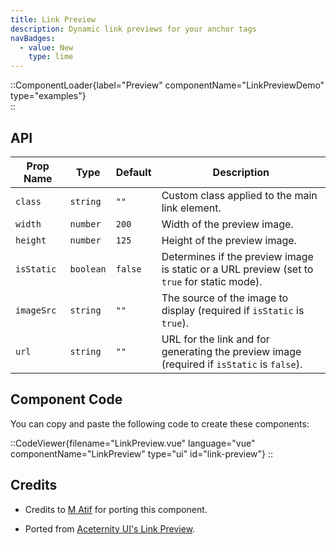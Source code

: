 ```yaml
---
title: Link Preview
description: Dynamic link previews for your anchor tags
navBadges:
  - value: New
    type: lime
---
```


::ComponentLoader{label="Preview" componentName="LinkPreviewDemo" type="examples"}  
::

## API

| Prop Name  | Type      | Default | Description                                                                                 |
| ---------- | --------- | ------- | ------------------------------------------------------------------------------------------- |
| `class`    | `string`  | `""`    | Custom class applied to the main link element.                                              |
| `width`    | `number`  | `200`   | Width of the preview image.                                                                 |
| `height`   | `number`  | `125`   | Height of the preview image.                                                                |
| `isStatic` | `boolean` | `false` | Determines if the preview image is static or a URL preview (set to `true` for static mode). |
| `imageSrc` | `string`  | `""`    | The source of the image to display (required if `isStatic` is `true`).                      |
| `url`      | `string`  | `""`    | URL for the link and for generating the preview image (required if `isStatic` is `false`).  |

## Component Code

You can copy and paste the following code to create these components:

::CodeViewer{filename="LinkPreview.vue" language="vue" componentName="LinkPreview" type="ui" id="link-preview"}
::

## Credits

- Credits to [M Atif](https://github.com/atif0075) for porting this component.

- Ported from [Aceternity UI's Link Preview](https://ui.aceternity.com/components/link-preview).
